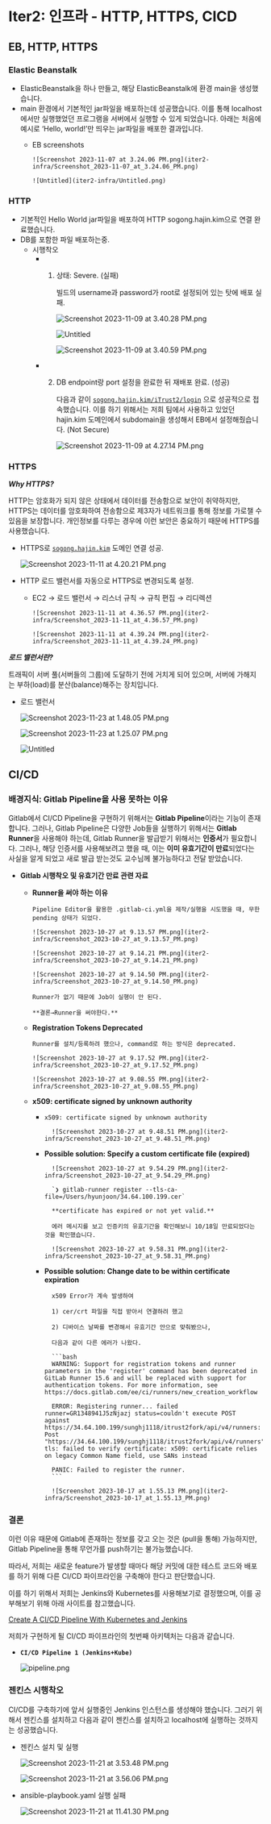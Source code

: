 # Iter2: 인프라 - HTTP, HTTPS, CICD

## EB, HTTP, HTTPS

### Elastic Beanstalk

- ElasticBeanstalk을 하나 만들고, 해당 ElasticBeanstalk에 환경 main을 생성했습니다.
- main 환경에서 기본적인 jar파일을 배포하는데 성공했습니다. 이를 통해 localhost에서만 실행했었던 프로그램을 서버에서 실행할 수 있게 되었습니다. 아래는 처음에 예시로 ‘Hello, world!’만 띄우는 jar파일을 배포한 결과입니다.
  - EB screenshots

        ![Screenshot 2023-11-07 at 3.24.06 PM.png](iter2-infra/Screenshot_2023-11-07_at_3.24.06_PM.png)

        ![Untitled](iter2-infra/Untitled.png)

### HTTP

- 기본적인 Hello World jar파일을 배포하여 HTTP sogong.hajin.kim으로 연결 완료했습니다.
- DB를 포함한 파일 배포하는중.
  - 시행착오
    - 1. 상태: Severe. (실패)

            빌드의 username과 password가 root로 설정되어 있는 탓에 배포 실패.

            ![Screenshot 2023-11-09 at 3.40.28 PM.png](iter2-infra/Screenshot_2023-11-09_at_3.40.28_PM.png)

            ![Untitled](iter2-infra/Untitled%201.png)

            ![Screenshot 2023-11-09 at 3.40.59 PM.png](iter2-infra/Screenshot_2023-11-09_at_3.40.59_PM.png)

    - 2. DB endpoint랑 port 설정을 완료한 뒤 재배포 완료. (성공)

            다음과 같이 [`sogong.hajin.kim/iTrust2/login`](http://sogong.hajin.kim/iTrust2/login) 으로 성공적으로 접속했습니다. 이를 하기 위해서는 저희 팀에서 사용하고 있었던 hajin.kim 도메인에서 subdomain을 생성해서 EB에서 설정해줬습니다. (Not Secure)

            ![Screenshot 2023-11-09 at 4.27.14 PM.png](iter2-infra/Screenshot_2023-11-09_at_4.27.14_PM.png)

### HTTPS

***Why HTTPS?***

HTTP는 암호화가 되지 않은 상태에서 데이터를 전송함으로 보안이 취약하지만, HTTPS는 데이터를 암호화하여 전송함으로 제3자가 네트워크를 통해 정보를 가로챌 수 있음을 보장합니다. 개인정보를 다루는 경우에 이런 보안은 중요하기 때문에 HTTPS를 사용했습니다.

- HTTPS로 [`sogong.hajin.kim`](http://sogong.hajin.kim) 도메인 연결 성공.

    ![Screenshot 2023-11-11 at 4.20.21 PM.png](iter2-infra/Screenshot_2023-11-11_at_4.20.21_PM.png)

- HTTP 로드 밸런서를 자동으로 HTTPS로 변경되도록 설정.
  - EC2 → 로드 밸런서 → 리스너 규칙 → 규칙 편집 → 리디렉션

        ![Screenshot 2023-11-11 at 4.36.57 PM.png](iter2-infra/Screenshot_2023-11-11_at_4.36.57_PM.png)

        ![Screenshot 2023-11-11 at 4.39.24 PM.png](iter2-infra/Screenshot_2023-11-11_at_4.39.24_PM.png)

***로드 밸런서란?***

트래픽이 서버 풀(서버들의 그룹)에 도달하기 전에 거치게 되어 있으며, 서버에 가해지는 부하(load)를 분산(balance)해주는 장치입니다.

- 로드 밸런서

    ![Screenshot 2023-11-23 at 1.48.05 PM.png](iter2-infra/Screenshot_2023-11-23_at_1.48.05_PM.png)

    ![Screenshot 2023-11-23 at 1.25.07 PM.png](iter2-infra/Screenshot_2023-11-23_at_1.25.07_PM.png)

    ![Untitled](iter2-infra/Untitled%202.png)

## CI/CD

### 배경지식: Gitlab Pipeline을 사용 못하는 이유

Gitlab에서 CI/CD Pipeline을 구현하기 위해서는 **Gitlab Pipeline**이라는 기능이 존재합니다. 그러나, Gitlab Pipeline은 다양한 Job들을 실행하기 위해서는 **Gitlab Runner**을 사용해야 하는데, Gitlab Runner을 발급받기 위해서는 **인증서**가 필요합니다. 그러나, 해당 인증서를 사용해보려고 했을 때, 이는 **이미 유효기간이 만료**되었다는 사실을 알게 되었고 새로 발급 받는것도 교수님께 불가능하다고 전달 받았습니다.

- **Gitlab 시행착오 및 유효기간 만료 관련 자료**
  - **Runner을 써야 하는 이유**

        Pipeline Editor을 활용한 .gitlab-ci.yml을 제작/실행을 시도했을 때, 무한 pending 상태가 되었다.

        ![Screenshot 2023-10-27 at 9.13.57 PM.png](iter2-infra/Screenshot_2023-10-27_at_9.13.57_PM.png)

        ![Screenshot 2023-10-27 at 9.14.21 PM.png](iter2-infra/Screenshot_2023-10-27_at_9.14.21_PM.png)

        ![Screenshot 2023-10-27 at 9.14.50 PM.png](iter2-infra/Screenshot_2023-10-27_at_9.14.50_PM.png)

        Runner가 없기 때문에 Job이 실행이 안 된다.

        **결론→Runner을 써야한다.**

  - **Registration Tokens Deprecated**

        Runner를 설치/등록하려 했으나, command로 하는 방식은 deprecated.

        ![Screenshot 2023-10-27 at 9.17.52 PM.png](iter2-infra/Screenshot_2023-10-27_at_9.17.52_PM.png)

        ![Screenshot 2023-10-27 at 9.08.55 PM.png](iter2-infra/Screenshot_2023-10-27_at_9.08.55_PM.png)

  - **x509: certificate signed by unknown authority**
    - `x509: certificate signed by unknown authority`

            ![Screenshot 2023-10-27 at 9.48.51 PM.png](iter2-infra/Screenshot_2023-10-27_at_9.48.51_PM.png)

    - **Possible solution: Specify a custom certificate file (expired)**

            ![Screenshot 2023-10-27 at 9.54.29 PM.png](iter2-infra/Screenshot_2023-10-27_at_9.54.29_PM.png)

            `❯ gitlab-runner register --tls-ca-file=/Users/hyunjoon/34.64.100.199.cer`

            **certificate has expired or not yet valid.**

            에러 메시지를 보고 인증키의 유효기간을 확인해보니 10/18일 만료되었다는 것을 확인했습니다.

            ![Screenshot 2023-10-27 at 9.58.31 PM.png](iter2-infra/Screenshot_2023-10-27_at_9.58.31_PM.png)

    - **Possible solution: Change date to be within certificate expiration**

            x509 Error가 계속 발생하여

            1) cer/crt 파일을 직접 받아서 연결하려 했고

            2) 디바이스 날짜를 변경해서 유효기간 안으로 맞춰봤으나,

            다음과 같이 다른 에러가 나왔다.

            ```bash
            WARNING: Support for registration tokens and runner parameters in the 'register' command has been deprecated in GitLab Runner 15.6 and will be replaced with support for authentication tokens. For more information, see https://docs.gitlab.com/ee/ci/runners/new_creation_workflow
            
            ERROR: Registering runner... failed                 runner=GR1348941J5zNjazj status=couldn't execute POST against https://34.64.100.199/sunghj1118/itrust2fork/api/v4/runners: Post "https://34.64.100.199/sunghj1118/itrust2fork/api/v4/runners": tls: failed to verify certificate: x509: certificate relies on legacy Common Name field, use SANs instead
            
            PANIC: Failed to register the runner.
            ```

            ![Screenshot 2023-10-17 at 1.55.13 PM.png](iter2-infra/Screenshot_2023-10-17_at_1.55.13_PM.png)

### 결론

이런 이유 때문에 Gitlab에 존재하는 정보를 갖고 오는 것은 (pull을 통해) 가능하지만, Gitlab Pipeline을 통해 무언가를 push하기는 불가능했습니다.

따라서, 저희는 새로운 feature가 발생할 때마다 해당 커밋에 대한 테스트 코드와 배포를 하기 위해 다른 CI/CD 파이프라인을 구축해야 한다고 판단했습니다.

이를 하기 위해서 저희는 Jenkins와 Kubernetes를 사용해보기로 결정했으며, 이를 공부해보기 위해 아래 사이트를 참고했습니다.

[Create A CI/CD Pipeline With Kubernetes and Jenkins](https://www.weave.works/blog/create-a-cicd-pipeline-with-kubernetes-and-jenkins)

저희가 구현하게 될 CI/CD 파이프라인의 첫번째 아키텍처는 다음과 같습니다.

- **`CI/CD Pipeline 1 (Jenkins+Kube)`**

    ![pipeline.png](iter2-infra/pipelinearch1.png)

### 젠킨스 시행착오

CI/CD를 구축하기에 앞서 실행중인 Jenkins 인스턴스를 생성해야 했습니다. 그러기 위해서 젠킨스를 설치하고 다음과 같이 젠킨스를 설치하고 localhost에 실행하는 것까지는 성공했습니다.

- 젠킨스 설치 및 실행

    ![Screenshot 2023-11-21 at 3.53.48 PM.png](iter2-infra/Screenshot_2023-11-21_at_3.53.48_PM.png)

    ![Screenshot 2023-11-21 at 3.56.06 PM.png](iter2-infra/Screenshot_2023-11-21_at_3.56.06_PM.png)

- ansible-playbook.yaml 실행 실패

    ![Screenshot 2023-11-21 at 11.41.30 PM.png](iter2-infra/Screenshot_2023-11-21_at_11.41.30_PM.png)
